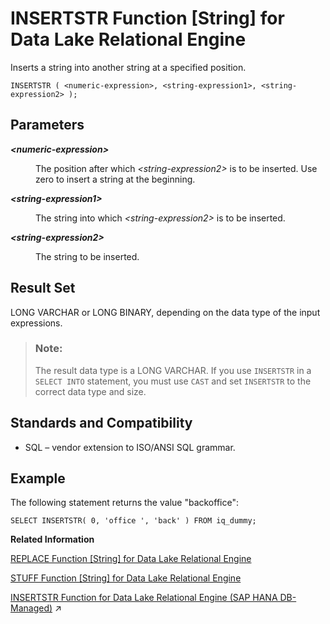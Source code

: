 <!-- loioa558efff84f210159092915333b9e6df -->

# INSERTSTR Function \[String\] for Data Lake Relational Engine

Inserts a string into another string at a specified position.



```
INSERTSTR ( <numeric-expression>, <string-expression1>, <string-expression2> );
```



<a name="loioa558efff84f210159092915333b9e6df__INSERTSTR_parm1"/>

## Parameters


<dl>
<dt><b>

*<numeric-expression\>*

</b></dt>
<dd>

The position after which *<string-expression2\>* is to be inserted. Use zero to insert a string at the beginning.



</dd><dt><b>

*<string-expression1\>*

</b></dt>
<dd>

The string into which *<string-expression2\>* is to be inserted.



</dd><dt><b>

*<string-expression2\>*

</b></dt>
<dd>

The string to be inserted.



</dd>
</dl>



<a name="loioa558efff84f210159092915333b9e6df__INSERTSTR_returns1"/>

## Result Set

LONG VARCHAR or LONG BINARY, depending on the data type of the input expressions.

> ### Note:  
> The result data type is a LONG VARCHAR. If you use `INSERTSTR` in a `SELECT INTO` statement, you must use `CAST` and set `INSERTSTR` to the correct data type and size.



<a name="loioa558efff84f210159092915333b9e6df__INSERTSTR_standards1"/>

## Standards and Compatibility

-   SQL – vendor extension to ISO/ANSI SQL grammar.



<a name="loioa558efff84f210159092915333b9e6df__INSERTSTR_example1"/>

## Example

The following statement returns the value "backoffice":

```
SELECT INSERTSTR( 0, 'office ', 'back' ) FROM iq_dummy;
```

**Related Information**  


[REPLACE Function \[String\] for Data Lake Relational Engine](replace-function-string-for-data-lake-relational-engine-a579952.md "Replaces all occurrences of a substring with another substring.")

[STUFF Function \[String\] for Data Lake Relational Engine](stuff-function-string-for-data-lake-relational-engine-a58705b.md "Deletes a number of characters from one string and replaces them with another string.")

[INSERTSTR Function for Data Lake Relational Engine (SAP HANA DB-Managed)](https://help.sap.com/viewer/a898e08b84f21015969fa437e89860c8/2023_4_QRC/en-US/064a64ca374142608c2c968248d9bbe7.html "Inserts a string into another string at a specified position.") :arrow_upper_right:

